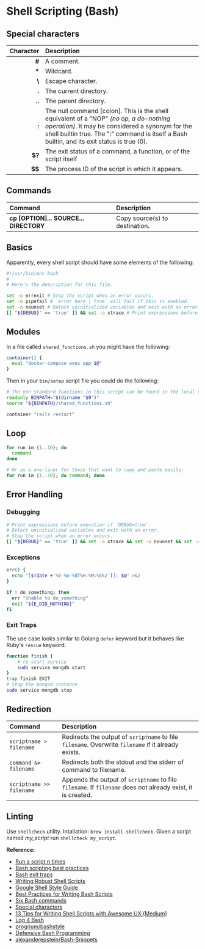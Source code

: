 # Shell Scripting (Bash)

## Special characters

| Character | Description |
|--------:|:------------|
| **#**  | A comment. |
| **\*** | Wildcard. |
| **\\** | Escape character. |
| **.**  | The current directory. |
| **..** | The parent directory. |
| **:**  | The null command [colon]. This is the shell equivalent of a "NOP" *(no op, a do-nothing operation)*. It may be considered a synonym for the shell builtin true. The ":" command is itself a Bash builtin, and its exit status is true (0). |
| **$?** | The exit status of a command, a function, or of the script itself |
| **$$** | The process ID of the script in which it appears. |

## Commands

| Command | Description |
|:--------|:------------|
| **cp [OPTION]... SOURCE... DIRECTORY** | Copy source(s) to destination. |

## Basics

Apparently, every shell script should have some elements of the following:

```bash
#!/usr/bin/env bash
#
# Here's the description for this file.

set -o errexit # Stop the script when an error occurs.
set -o pipefail # `error here | true` will fail if this is enabled.
set -o nounset # Detect uninitialized variables and exit with an error.
[[ "${DEBUG}" == 'true' ]] && set -o xtrace # Print expressions before execution if `DEBUG=true`.
```

## Modules

In a file called `shared_functions.sh` you might have the following:

```bash
container() {
  eval "docker-compose exec app $@"
}
```

Then in your `bin/setup` script file you could do the following:

```bash
# The non standard functions in this script can be found in the local source file below.
readonly BINPATH="$(dirname "$0")"
source "${BINPATH}/shared_functions.sh"

container "rails restart"
```

## Loop

```bash
for run in {1..10}; do
  command
done
```

```bash
# Or as a one-liner for those that want to copy and paste easily:
for run in {1..10}; do command; done
```

## Error Handling

### Debugging

```bash
# Print expressions before execution if `DEBUG=true`.
# Detect uninitialized variables and exit with an error.
# Stop the script when an error occurs.
[[ "${DEBUG}" == 'true' ]] && set -o xtrace && set -o nounset && set -o errexit 
```

### Exceptions

```bash
err() {
  echo "[$(date +'%Y-%m-%dT%H:%M:%S%z')]: $@" >&2
}

if ! do_something; then
  err "Unable to do_something"
  exit "${E_DID_NOTHING}"
fi
```

### Exit Traps

The use case looks similar to Golang `defer` keyword but it behaves like Ruby's `rescue` keyword.

```bash
function finish {
    # re-start service
    sudo service mongdb start
}
trap finish EXIT
# Stop the mongod instance
sudo service mongdb stop
```

## Redirection

| Command | Description 
|:--------|:------------
| `scriptname > filename`  | Redirects the output of `scriptname` to file `filename`. Overwrite `filename` if it already exists.
| `command &> filename`    | Redirects both the stdout and the stderr of command to filename.
| `scriptname >> filename` | Appends the output of `scriptname` to file `filename`. If `filename` does not already exist, it is created.

## Linting

Use `shellcheck` utility. Intallation: `brew install shellcheck`. Given a script named *my_script* run 
`shellcheck my_script`.

**Reference:** 

- [Run a script n times](https://bit.ly/2HU6dgd)
- [Bash scripting best practices](https://bit.ly/2DcGHNI)
- [Bash exit traps](http://redsymbol.net/articles/bash-exit-traps/)
- [Writing Robust Shell Scripts](https://bit.ly/2Shpkpk)
- [Google Shell Style Guide](https://google.github.io/styleguide/shell.xml)
- [Best Practices for Writing Bash Scripts](https://bit.ly/2RMNsel)
- [Six Bash commands](https://astrobiomike.github.io/bash/six_commands)
- [Special characters](https://www.tldp.org/LDP/abs/html/special-chars.html)
- [13 Tips for Writing Shell Scripts with Awesome UX (Medium)](https://bit.ly/2GrjZW2)
- [Log 4 Bash](https://github.com/fredpalmer/log4bash/blob/master/log4bash.sh)
- [progrium/bashstyle](https://github.com/progrium/bashstyle)
- [Defensive Bash Programming](https://jonlabelle.com/snippets/view/markdown/defensive-bash-programming)
- [alexanderepstein/Bash-Snippets](https://github.com/alexanderepstein/Bash-Snippets)